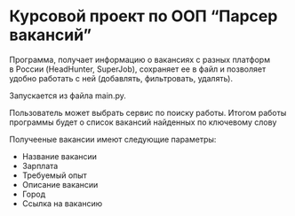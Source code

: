 # Курсовой проект по ООП “Парсер вакансий”

Программа, получает информацию о вакансиях с разных платформ в России (HeadHunter, SuperJob), сохраняет ее в файл и позволяет удобно работать с ней (добавлять, фильтровать, удалять).

Запускается из файла main.py.

Пользователь может выбрать сервис по поиску работы. Итогом работы программы будет о список вакансий найденных по ключевому слову

Получееные вакансии имеют следующие параметры:
 - Название вакансии
 - Зарплата
 - Требуемый опыт
 - Описание вакансии
 - Город
 - Ссылка на вакансию
